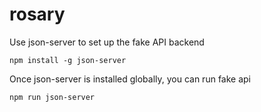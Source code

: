 # rosary

Use json-server to set up the fake API backend
```
npm install -g json-server
```

Once json-server is installed globally, you can run fake api
```
npm run json-server
```